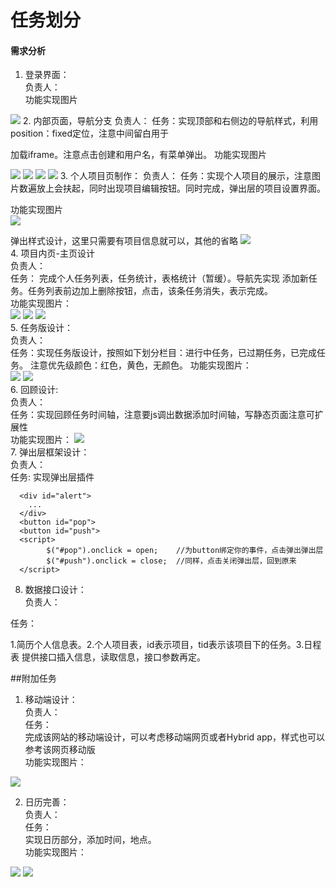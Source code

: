 # 任务划分
#### 需求分析

1. 登录界面：  
负责人：  
功能实现图片  
<img src="./img/login.png">
2. 内部页面，导航分支  
负责人：  
任务：实现顶部和右侧边的导航样式，利用position：fixed定位，注意中间留白用于

加载iframe。注意点击创建和用户名，有菜单弹出。
功能实现图片  

<img src="./img/header.png">
<img src="./img/header2.png">
<img src="./img/header3.png">
<img src="./img/header4.png">  
3. 个人项目页制作：  
负责人：  
任务：实现个人项目的展示，注意图片数遍放上会扶起，同时出现项目编辑按钮。同时完成，弹出层的项目设置界面。  

功能实现图片  
<img src="./img/main.png">   

弹出样式设计，这里只需要有项目信息就可以，其他的省略 
<img src="./img/main2.png">  
4. 项目内页-主页设计    
负责人：  
任务： 完成个人任务列表，任务统计，表格统计（暂缓）。导航先实现 添加新任务。任务列表前边加上删除按钮，点击，该条任务消失，表示完成。  
功能实现图片：  
<img src="./img/mainp.png">
<img src="./img/mainp2.png">
<img src="./img/mainp3.png">   
5. 任务版设计：  
负责人：  
任务：实现任务版设计，按照如下划分栏目：进行中任务，已过期任务，已完成任务。
注意优先级颜色：红色，黄色，无颜色。
功能实现图片：  
<img src="./img/task.png">
<img src="./img/task2.png">  
6. 回顾设计:  
负责人：  
任务：实现回顾任务时间轴，注意要js调出数据添加时间轴，写静态页面注意可扩展性  
功能实现图片： 
<img src="./img/huigu.png">  
7. 弹出层框架设计：  
负责人：  
任务: 实现弹出层插件
```  
  <div id="alert">
  	...
  </div>
  <button id="pop">
  <button id="push">
  <script>
  		$("#pop").onclick = open;    //为button绑定你的事件，点击弹出弹出层
  		$("#push").onclick = close;  //同样，点击关闭弹出层，回到原来
  </script>  
```      

8. 数据接口设计：  
负责人：  

任务：  

1.简历个人信息表。2.个人项目表，id表示项目，tid表示该项目下的任务。3.日程表
提供接口插入信息，读取信息，接口参数再定。  
  
##附加任务  
1. 移动端设计：  
负责人：  
任务：  
完成该网站的移动端设计，可以考虑移动端网页或者Hybrid app，样式也可以参考该网页移动版   
功能实现图片：

<img src="./img/hybird.png">

2. 日历完善：  
负责人：  
任务：  
实现日历部分，添加时间，地点。   
功能实现图片：  

<img src="./img/time.png">  
<img src="./img/time2.png"> 




